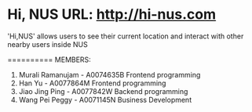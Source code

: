 Hi, NUS
URL: http://hi-nus.com
==========

'Hi,NUS' allows users to see their current location and interact with other nearby users inside NUS

==========
MEMBERS:

1. Murali Ramanujam - A0074635B
Frontend programming
2. Han Yu - A0077864M
Frontend programming
3. Jiao Jing Ping - A0077842W
Backend programming 
4. Wang Pei Peggy - A0071145N
Business Development

